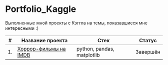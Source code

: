 # Portfolio_Kaggle

Выполненные мной проекты с Кэггла на темы, показавшиеся мне интересными :)

| # | Название проекта  | Стек     | Статус     |
|---|-------------------|----------|----------|
|1. | [Хоррор-фильмы на IMDB](https://github.com/SimanovskiySM/Portfolio_Kaggle/tree/main/IMDB_Horror_Movies_EDA)        | python, pandas, matplotlib  | Завершён
